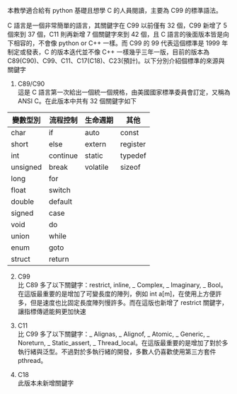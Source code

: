 本教學適合給有 python 基礎且想學 C 的人員閱讀，主要為 C99 的標準語法。

C 語言是一個非常簡單的語言，其關鍵字在 C99 以前僅有 32 個，C99 新增了 5 個來到 37 個，C11 則再新增 7 個關鍵字來到 42 個，且 C 語言的後面版本皆是向下相容的，不會像 python or C++ 一樣。而 C99 的 99 代表這個標準是 1999 年制定或發表，C 的版本迭代並不像 C++ 一樣幾乎三年一版，目前的版本為 C89(C90)、C99、C11、C17(C18)、C23(預計)。以下分別介紹個標準的來源與關鍵字

1. C89/C90 \
這是 C 語言第一次給出一個統一個規格，由美國國家標準委員會訂定，又稱為 ANSI C。在此版本中共有 32 個關鍵字如下

| 變數型別 | 流程控制 | 生命週期 | 其他 |
| --- | --- | --- | --- |
| char | if | auto | const |
| short | else | extern | register |
| int | continue | static | typedef |
| unsigned | break | volatile | sizeof |
| long | for | | |
| float | switch | | |
| double | default | |
| signed | case | | |
| void | do | | |
| union | while | | |
| enum | goto | | |
| struct | return | |  |

2. C99 \
比 C89 多了以下關鍵字：restrict, inline, _ Complex, _ Imaginary, _ Bool。在這版最重要的是增加了可變長度的陣列，例如 int a[m]，在使用上方便許多，但是速度也比固定長度陣列慢許多。而在這版也新增了 restrict 關鍵字，讓指標傳遞能夠更加快速

3. C11 \
比 C99 多了以下關鍵字：_ Alignas, _ Alignof, _ Atomic, _ Generic, _ Noreturn, _ Static_assert, _ Thread_local。在這版最重要的是增加了對於多執行緒與泛型。不過對於多執行緒的開發，多數人仍喜歡使用第三方套件 pthread。

4. C18 \
此版本未新增關鍵字
